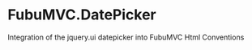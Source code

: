 FubuMVC.DatePicker
==================

Integration of the jquery.ui datepicker into FubuMVC Html Conventions